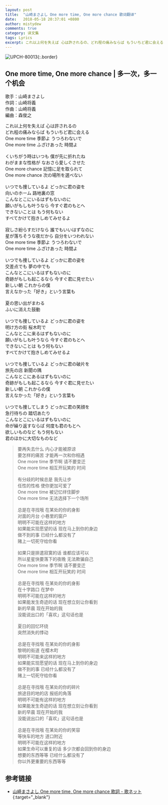 ```yaml
---
layout: post
title:  "山崎まさよし One more time, One more chance 歌词翻译"
date:   2018-05-18 20:37:01 +0800
author: mistydew
comments: true
category: 译文集
tags: Lyrics
excerpt: これ以上何を失えば 心は許されるの、どれ程の痛みならば もういちど君に会える。One more time 季節よ うつろわないで、One more time ふざけあった 時間よ。
---
```

![UPCH-80013](https://is1-ssl.mzstatic.com/image/thumb/Music128/v4/99/fd/91/99fd91c1-2ccc-636f-029c-2078b3f41037/source/600x600bb.jpg){:.border}

## One more time, One more chance | 多一次，多一个机会

歌手：山崎まさよし<br>
作詞：山崎将義<br>
作曲：山崎将義<br>
編曲：森俊之

<div class="lyric-original">
<p>
これ以上何を失えば 心は許されるの<br>
どれ程の痛みならば もういちど君に会える<br>
One more time 季節よ うつろわないで<br>
One more time ふざけあった 時間よ<br>
<br>
くいちがう時はいつも 僕が先に折れたね<br>
わがままな性格が なおさら愛しくさせた<br>
One more chance 記憶に足を取られて<br>
One more chance 次の場所を選べない<br>
<br>
いつでも捜しているよ どっかに君の姿を<br>
向いのホーム 路地裏の窓<br>
こんなとこにいるはずもないのに<br>
願いがもしも叶うなら 今すぐ君のもとへ<br>
できないことは もう何もない<br>
すべてかけて抱きしめてみせるよ<br>
<br>
寂しさ紛らすだけなら 誰でもいいはずなのに<br>
星が落ちそうな夜だから 自分をいつわれない<br>
One more time 季節よ うつろわないで<br>
One more time ふざけあった 時間よ<br>
<br>
いつでも捜しているよ どっかに君の姿を<br>
交差点でも 夢の中でも<br>
こんなとこにいるはずもないのに<br>
奇跡がもしも起こるなら 今すぐ君に見せたい<br>
新しい朝 これからの僕<br>
言えなかった「好き」という言葉も<br>
<br>
夏の思い出がまわる<br>
ふいに消えた鼓動<br>
<br>
いつでも捜しているよ どっかに君の姿を<br>
明け方の街 桜木町で<br>
こんなとこに来るはずもないのに<br>
願いがもしも叶うなら 今すぐ君のもとへ<br>
できないことは もう何もない<br>
すべてかけて抱きしめてみせるよ<br>
<br>
いつでも捜しているよ どっかに君の破片を<br>
旅先の店 新聞の隅<br>
こんなとこにあるはずもないのに<br>
奇跡がもしも起こるなら 今すぐ君に見せたい<br>
新しい朝 これからの僕<br>
言えなかった「好き」という言葉も<br>
<br>
いつでも捜してしまう どっかに君の笑顔を<br>
急行待ちの 踏切あたり<br>
こんなとこにいるはずもないのに<br>
命が繰り返すならば 何度も君のもとへ<br>
欲しいものなど もう何もない<br>
君のほかに大切なものなど
</p>
</div>

<div class="lyric-translation">
<blockquote>
要再失去什么 内心才能被原谅<br>
要怎样的痛苦 才能再一次和你相遇<br>
One more time 季节啊 请不要变迁<br>
One more time 相互开玩笑的 时间<br>
<br>
有分歧的时候总是 我先让步<br>
任性的性格 使你更加可爱了<br>
One more time 被记忆绊住脚步<br>
One more time 无法选择下一个场所<br>
<br>
总是在寻找哦 在某处的你的身影<br>
对面的月台 小巷里的窗户<br>
明明不可能在这样的地方<br>
如果能实现愿望的话 现在马上到你的身边<br>
做不到的事 已经什么都没有了<br>
赌上一切死守给你看<br>
<br>
如果只是排遣寂寞的话 谁都应该可以<br>
所以星星快要落下的夜晚 无法欺骗自己<br>
One more time 季节啊 请不要变迁<br>
One more time 相互开玩笑的 时间<br>
<br>
总是在寻找哦 在某处的你的身影<br>
在十字路口 在梦中<br>
明明不可能在这样的地方<br>
如果能发生奇迹的话 现在想立刻让你看到<br>
新的早晨 现在开始的我<br>
没能说出口的「喜欢」这句话也是<br>
<br>
夏日的回忆环绕<br>
突然消失的悸动<br>
<br>
总是在寻找哦 在某处的你的身影<br>
黎明的街道 在樱木町<br>
明明不可能来这样的地方<br>
如果能实现愿望的话 现在马上到你的身边<br>
做不到的事 已经什么都没有了<br>
赌上一切死守给你看<br>
<br>
总是在寻找哦 在某处的你的碎片<br>
旅途目的地的店 报纸的角落<br>
明明不可能有这样的地方<br>
如果能发生奇迹的话 现在想立刻让你看到<br>
新的早晨 现在开始的我<br>
没能说出口的「喜欢」这句话也是<br>
<br>
总是在寻找哦 在某处的你的笑容<br>
等快车的地方 道口附近<br>
明明不可能在这样的地方<br>
如果生命可以重复的话 多少次都会回到你的身边<br>
想要的东西等等 已经什么都没有了<br>
你以外更重要的东西等等
</blockquote>
</div>

## 参考链接

* [山崎まさよし One more time, One more chance 歌詞 - 歌ネット](https://www.uta-net.com/song/9778){:target="_blank"}
